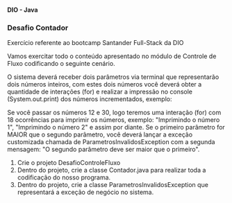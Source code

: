 #### DIO - Java

### Desafio Contador

Exercício referente ao bootcamp Santander Full-Stack da DIO

Vamos exercitar todo o conteúdo apresentado no módulo de Controle de Fluxo codificando o seguinte
cenário.

O sistema deverá receber dois parâmetros via terminal que representarão dois números inteiros, com
estes dois números você deverá obter a quantidade de interações (for) e realizar a impressão no
console (System.out.print) dos números incrementados, exemplo:

Se você passar os números 12 e 30, logo teremos uma interação (for) com 18 ocorrências para imprimir
os números, exemplo: "Imprimindo o número 1", "Imprimindo o número 2" e assim por diante.
Se o primeiro parâmetro for MAIOR que o segundo parâmetro, você deverá lançar a exceção customizada
chamada de ParametrosInvalidosException com a segunda mensagem: "O segundo parâmetro deve ser maior
que o primeiro".

1. Crie o projeto DesafioControleFluxo
2. Dentro do projeto, crie a classe Contador.java para realizar toda a codificação do nosso
   programa.
3. Dentro do projeto, crie a classe ParametrosInvalidosException que representará a exceção de
   negócio
   no sistema.